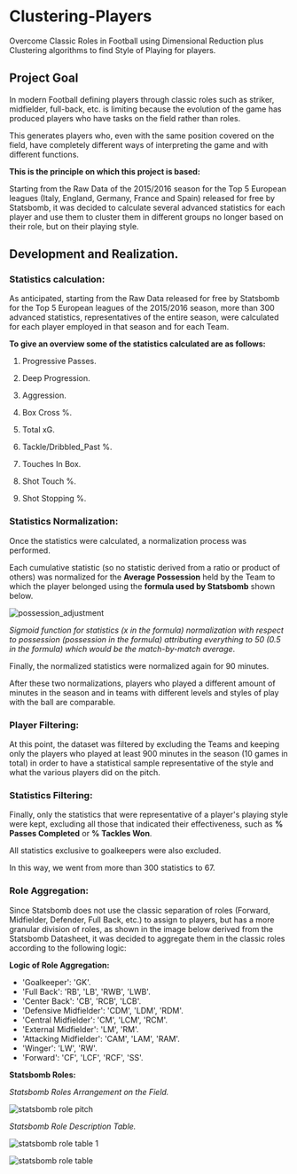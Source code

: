 # Clustering-Players
Overcome Classic Roles in Football using Dimensional Reduction plus Clustering algorithms to find Style of Playing for players.

## Project Goal
In modern Football defining players through classic roles such as striker, midfielder, full-back, etc. is limiting because the evolution of the game has produced players who have tasks on the field rather than roles.

This generates players who, even with the same position covered on the field, have completely different ways of interpreting the game and with different functions.

**This is the principle on which this project is based:**

Starting from the Raw Data of the 2015/2016 season for the Top 5 European leagues (Italy, England, Germany, France and Spain) released for free by Statsbomb, it was decided to calculate several advanced statistics for each player and use them to cluster them in different groups no longer based on their role, but on their playing style.

## Development and Realization.

### Statistics calculation:

As anticipated, starting from the Raw Data released for free by Statsbomb for the Top 5 European leagues of the 2015/2016 season, more than 300 advanced statistics, representatives of the entire season, were calculated for each player employed in that season and for each Team.

**To give an overview some of the statistics calculated are as follows:**

1) Progressive Passes.

2) Deep Progression.

3) Aggression.

4) Box Cross %.

5) Total xG.

6) Tackle/Dribbled_Past %.

7) Touches In Box.

8) Shot Touch %.

9) Shot Stopping %.

### Statistics Normalization:

Once the statistics were calculated, a normalization process was performed.

Each cumulative statistic (so no statistic derived from a ratio or product of others) was normalized for the **Average Possession** held by the Team to which the player belonged using the **formula used by Statsbomb** shown below.

![possession_adjustment](https://github.com/user-attachments/assets/a7bbd7c9-b7bc-4fe0-97e7-fd5f5be2d17c)

_Sigmoid function for statistics (x in the formula) normalization with respect to possession (possession in the formula) attributing everything to 50 (0.5 in the formula) which would be the match-by-match average_.

Finally, the normalized statistics were normalized again for 90 minutes.

After these two normalizations, players who played a different amount of minutes in the season and in teams with different levels and styles of play with the ball are comparable.

### Player Filtering:

At this point, the dataset was filtered by excluding the Teams and keeping only the players who played at least 900 minutes in the season (10 games in total) in order to have a statistical sample representative of the style and what the various players did on the pitch.

### Statistics Filtering:

Finally, only the statistics that were representative of a player's playing style were kept, excluding all those that indicated their effectiveness, such as **% Passes Completed** or **% Tackles Won**.

All statistics exclusive to goalkeepers were also excluded.

In this way, we went from more than 300 statistics to 67.

### Role Aggregation:

Since Statsbomb does not use the classic separation of roles (Forward, Midfielder, Defender, Full Back, etc.) to assign to players, but has a more granular division of roles, as shown in the image below derived from the Statsbomb Datasheet, it was decided to aggregate them in the classic roles according to the following logic:

**Logic of Role Aggregation:**

* 'Goalkeeper': 'GK'.
* 'Full Back': 'RB', 'LB', 'RWB', 'LWB'.
* 'Center Back': 'CB', 'RCB', 'LCB'.
* 'Defensive Midfielder': 'CDM', 'LDM', 'RDM'.
* 'Central Midfielder': 'CM', 'LCM', 'RCM'.
* 'External Midfielder': 'LM', 'RM'.
* 'Attacking Midfielder': 'CAM', 'LAM', 'RAM'.
* 'Winger': 'LW', 'RW'.
* 'Forward': 'CF', 'LCF', 'RCF', 'SS'.

**Statsbomb Roles:**

_Statsbomb Roles Arrangement on the Field._

![statsbomb role pitch](https://github.com/user-attachments/assets/4084b675-c918-4280-9bff-c119bcf1d57e)

_Statsbomb Role Description Table._

![statsbomb role table 1](https://github.com/user-attachments/assets/9c1069ca-0d31-4959-8f22-3d254a4ab62e)

![statsbomb role table](https://github.com/user-attachments/assets/07fdd546-7194-4ac1-a473-4d36958841fb)









